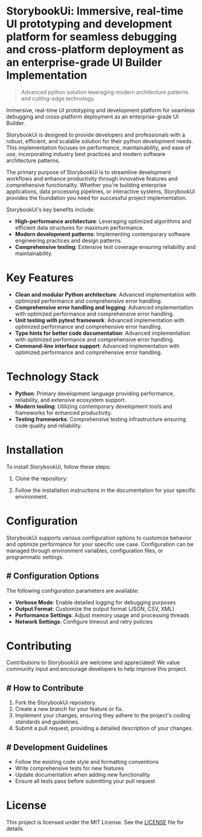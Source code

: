 <!-- fallback_StorybookUi_20251001191433_10906 -->

# StorybookUi: Immersive, real-time UI prototyping and development platform for seamless debugging and cross-platform deployment as an enterprise-grade UI Builder Implementation
> Advanced python solution leveraging modern architecture patterns and cutting-edge technology.

Immersive, real-time UI prototyping and development platform for seamless debugging and cross-platform deployment as an enterprise-grade UI Builder.

StorybookUi is designed to provide developers and professionals with a robust, efficient, and scalable solution for their python development needs. This implementation focuses on performance, maintainability, and ease of use, incorporating industry best practices and modern software architecture patterns.

The primary purpose of StorybookUi is to streamline development workflows and enhance productivity through innovative features and comprehensive functionality. Whether you're building enterprise applications, data processing pipelines, or interactive systems, StorybookUi provides the foundation you need for successful project implementation.

StorybookUi's key benefits include:

* **High-performance architecture**: Leveraging optimized algorithms and efficient data structures for maximum performance.
* **Modern development patterns**: Implementing contemporary software engineering practices and design patterns.
* **Comprehensive testing**: Extensive test coverage ensuring reliability and maintainability.

# Key Features

* **Clean and modular Python architecture**: Advanced implementation with optimized performance and comprehensive error handling.
* **Comprehensive error handling and logging**: Advanced implementation with optimized performance and comprehensive error handling.
* **Unit testing with pytest framework**: Advanced implementation with optimized performance and comprehensive error handling.
* **Type hints for better code documentation**: Advanced implementation with optimized performance and comprehensive error handling.
* **Command-line interface support**: Advanced implementation with optimized performance and comprehensive error handling.

# Technology Stack

* **Python**: Primary development language providing performance, reliability, and extensive ecosystem support.
* **Modern tooling**: Utilizing contemporary development tools and frameworks for enhanced productivity.
* **Testing frameworks**: Comprehensive testing infrastructure ensuring code quality and reliability.

# Installation

To install StorybookUi, follow these steps:

1. Clone the repository:


2. Follow the installation instructions in the documentation for your specific environment.

# Configuration

StorybookUi supports various configuration options to customize behavior and optimize performance for your specific use case. Configuration can be managed through environment variables, configuration files, or programmatic settings.

## # Configuration Options

The following configuration parameters are available:

* **Verbose Mode**: Enable detailed logging for debugging purposes
* **Output Format**: Customize the output format (JSON, CSV, XML)
* **Performance Settings**: Adjust memory usage and processing threads
* **Network Settings**: Configure timeout and retry policies

# Contributing

Contributions to StorybookUi are welcome and appreciated! We value community input and encourage developers to help improve this project.

## # How to Contribute

1. Fork the StorybookUi repository.
2. Create a new branch for your feature or fix.
3. Implement your changes, ensuring they adhere to the project's coding standards and guidelines.
4. Submit a pull request, providing a detailed description of your changes.

## # Development Guidelines

* Follow the existing code style and formatting conventions
* Write comprehensive tests for new features
* Update documentation when adding new functionality
* Ensure all tests pass before submitting your pull request

# License

This project is licensed under the MIT License. See the [LICENSE](https://github.com/weiquan98/StorybookUi/blob/main/LICENSE) file for details.
